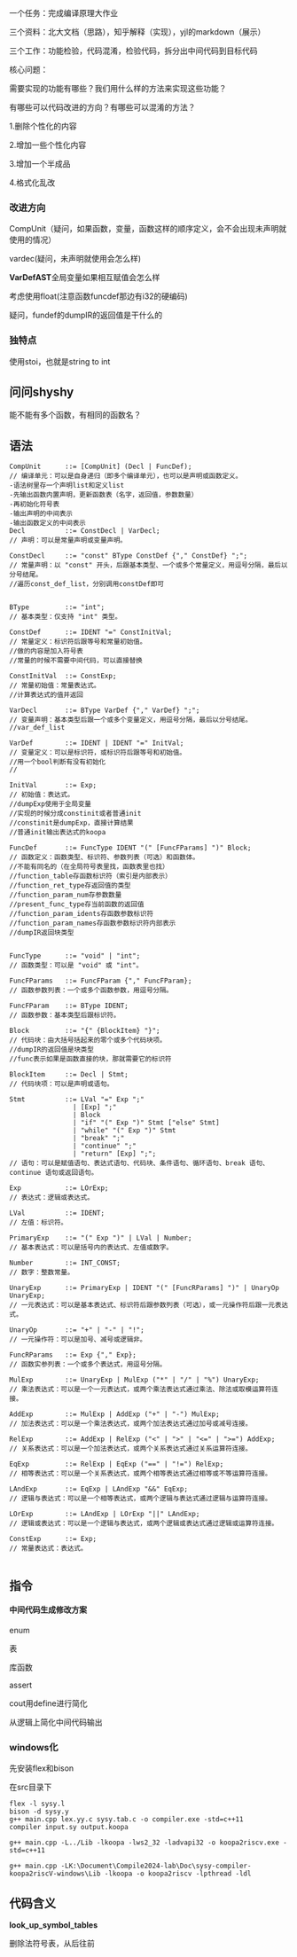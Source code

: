 一个任务：完成编译原理大作业

三个资料：北大文档（思路），知乎解释（实现），yjl的markdown（展示）

三个工作：功能检验，代码混淆，检验代码，拆分出中间代码到目标代码



核心问题：

需要实现的功能有哪些？我们用什么样的方法来实现这些功能？

有哪些可以代码改进的方向？有哪些可以混淆的方法？



1.删除个性化的内容

2.增加一些个性化内容

3.增加一个半成品

4.格式化乱改





### 改进方向

CompUnit（疑问，如果函数，变量，函数这样的顺序定义，会不会出现未声明就使用的情况）

vardec(疑问，未声明就使用会怎么样)

**VarDefAST**全局变量如果相互赋值会怎么样

考虑使用float(注意函数funcdef那边有i32的硬编码)

疑问，fundef的dumpIR的返回值是干什么的

### 独特点

使用stoi，也就是string to int

## 问问shyshy

能不能有多个函数，有相同的函数名？

## 语法

```
CompUnit      ::= [CompUnit] (Decl | FuncDef);   
// 编译单元：可以是自身递归（即多个编译单元），也可以是声明或函数定义。
-语法树里存一个声明list和定义list
-先输出函数内置声明，更新函数表（名字，返回值，参数数量）
-再初始化符号表
-输出声明的中间表示
-输出函数定义的中间表示
Decl          ::= ConstDecl | VarDecl;  
// 声明：可以是常量声明或变量声明。

ConstDecl     ::= "const" BType ConstDef {"," ConstDef} ";";  
// 常量声明：以 "const" 开头，后跟基本类型、一个或多个常量定义，用逗号分隔，最后以分号结尾。
//遍历const_def_list，分别调用constDef即可


BType         ::= "int";  
// 基本类型：仅支持 "int" 类型。

ConstDef      ::= IDENT "=" ConstInitVal;  
// 常量定义：标识符后跟等号和常量初始值。
//做的内容是加入符号表
//常量的时候不需要中间代码，可以直接替换

ConstInitVal  ::= ConstExp;  
// 常量初始值：常量表达式。
//计算表达式的值并返回

VarDecl       ::= BType VarDef {"," VarDef} ";";  
// 变量声明：基本类型后跟一个或多个变量定义，用逗号分隔，最后以分号结尾。
//var_def_list

VarDef        ::= IDENT | IDENT "=" InitVal;  
// 变量定义：可以是标识符，或标识符后跟等号和初始值。
//用一个bool判断有没有初始化
//

InitVal       ::= Exp;  
// 初始值：表达式。
//dumpExp使用于全局变量
//实现的时候分成constinit或者普通init
//constinit是dumpExp，直接计算结果
//普通init输出表达式的koopa

FuncDef       ::= FuncType IDENT "(" [FuncFParams] ")" Block;  
// 函数定义：函数类型、标识符、参数列表（可选）和函数体。
//不能有同名的（在全局符号表里找，函数表里也找）
//function_table存函数标识符（索引是内部表示）
//function_ret_type存返回值的类型
//function_param_num存参数数量
//present_func_type存当前函数的返回值
//function_param_idents存函数参数标识符
//function_param_names存函数参数标识符内部表示
//dumpIR返回块类型


FuncType      ::= "void" | "int";  
// 函数类型：可以是 "void" 或 "int"。

FuncFParams   ::= FuncFParam {"," FuncFParam};  
// 函数参数列表：一个或多个函数参数，用逗号分隔。

FuncFParam    ::= BType IDENT;  
// 函数参数：基本类型后跟标识符。

Block         ::= "{" {BlockItem} "}";  
// 代码块：由大括号括起来的零个或多个代码块项。
//dumpIR的返回值是块类型
//func表示如果是函数直接的块，那就需要它的标识符

BlockItem     ::= Decl | Stmt;  
// 代码块项：可以是声明或语句。

Stmt          ::= LVal "=" Exp ";"  
                | [Exp] ";"  
                | Block  
                | "if" "(" Exp ")" Stmt ["else" Stmt]  
                | "while" "(" Exp ")" Stmt  
                | "break" ";"  
                | "continue" ";"  
                | "return" [Exp] ";";  
// 语句：可以是赋值语句、表达式语句、代码块、条件语句、循环语句、break 语句、continue 语句或返回语句。

Exp           ::= LOrExp;  
// 表达式：逻辑或表达式。

LVal          ::= IDENT;  
// 左值：标识符。

PrimaryExp    ::= "(" Exp ")" | LVal | Number;  
// 基本表达式：可以是括号内的表达式、左值或数字。

Number        ::= INT_CONST;  
// 数字：整数常量。

UnaryExp      ::= PrimaryExp | IDENT "(" [FuncRParams] ")" | UnaryOp UnaryExp;  
// 一元表达式：可以是基本表达式、标识符后跟参数列表（可选），或一元操作符后跟一元表达式。

UnaryOp       ::= "+" | "-" | "!";  
// 一元操作符：可以是加号、减号或逻辑非。

FuncRParams   ::= Exp {"," Exp};  
// 函数实参列表：一个或多个表达式，用逗号分隔。

MulExp        ::= UnaryExp | MulExp ("*" | "/" | "%") UnaryExp;  
// 乘法表达式：可以是一个一元表达式，或两个乘法表达式通过乘法、除法或取模运算符连接。

AddExp        ::= MulExp | AddExp ("+" | "-") MulExp;  
// 加法表达式：可以是一个乘法表达式，或两个加法表达式通过加号或减号连接。

RelExp        ::= AddExp | RelExp ("<" | ">" | "<=" | ">=") AddExp;  
// 关系表达式：可以是一个加法表达式，或两个关系表达式通过关系运算符连接。

EqExp         ::= RelExp | EqExp ("==" | "!=") RelExp;  
// 相等表达式：可以是一个关系表达式，或两个相等表达式通过相等或不等运算符连接。

LAndExp       ::= EqExp | LAndExp "&&" EqExp;  
// 逻辑与表达式：可以是一个相等表达式，或两个逻辑与表达式通过逻辑与运算符连接。

LOrExp        ::= LAndExp | LOrExp "||" LAndExp;  
// 逻辑或表达式：可以是一个逻辑与表达式，或两个逻辑或表达式通过逻辑或运算符连接。

ConstExp      ::= Exp;  
// 常量表达式：表达式。


```

## 指令

#### 中间代码生成修改方案

enum

表

库函数

assert

cout用define进行简化

从逻辑上简化中间代码输出







### windows化

先安装flex和bison

在src目录下

```
flex -l sysy.l
bison -d sysy.y
g++ main.cpp lex.yy.c sysy.tab.c -o compiler.exe -std=c++11
compiler input.sy output.koopa
```



```
g++ main.cpp -L../Lib -lkoopa -lws2_32 -ladvapi32 -o koopa2riscv.exe -std=c++11
```

```
g++ main.cpp -LK:\Document\Compile2024-lab\Doc\sysy-compiler-koopa2riscV-windows\Lib -lkoopa -o koopa2riscv -lpthread -ldl
```



## 代码含义

**look_up_symbol_tables**

删除法符号表，从后往前